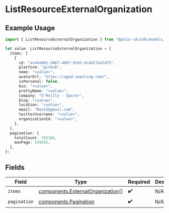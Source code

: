 # ListResourceExternalOrganization

## Example Usage

```typescript
import { ListResourceExternalOrganization } from "@polar-sh/sdk/models/components/listresourceexternalorganization.js";

let value: ListResourceExternalOrganization = {
  items: [
    {
      id: "ac44a982-386f-486f-9145-dc4d17a41475",
      platform: "github",
      name: "<value>",
      avatarUrl: "https://aged-swanling.com/",
      isPersonal: false,
      bio: "<value>",
      prettyName: "<value>",
      company: "O'Reilly - Sporer",
      blog: "<value>",
      location: "<value>",
      email: "Mack2@gmail.com",
      twitterUsername: "<value>",
      organizationId: "<value>",
    },
  ],
  pagination: {
    totalCount: 762184,
    maxPage: 339292,
  },
};
```

## Fields

| Field                                                                                | Type                                                                                 | Required                                                                             | Description                                                                          |
| ------------------------------------------------------------------------------------ | ------------------------------------------------------------------------------------ | ------------------------------------------------------------------------------------ | ------------------------------------------------------------------------------------ |
| `items`                                                                              | [components.ExternalOrganization](../../models/components/externalorganization.md)[] | :heavy_check_mark:                                                                   | N/A                                                                                  |
| `pagination`                                                                         | [components.Pagination](../../models/components/pagination.md)                       | :heavy_check_mark:                                                                   | N/A                                                                                  |